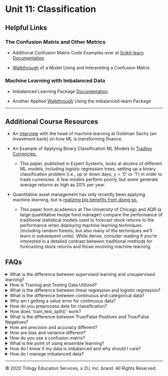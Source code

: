 # Unit 11: Classification

## Helpful Links
### The Confusion Matrix and Other Metrics

*  Additional Confusion Matrix Code Examples over at [Scikit-learn Documentation](https://scikit-learn.org/stable/modules/generated/sklearn.metrics.confusion_matrix.html)

*  [Walkthrough](https://www.kaggle.com/diegosch/classifier-evaluation-using-confusion-matrix) of a Model Using and Interpreting a Confusion Matrix

### Machine Learning with Imbalanced Data

* Imbalanced Learning Package [Documentation](https://imbalanced-learn.readthedocs.io/en/stable/index.html)

* Another Applied [Walkthrough](https://www.kaggle.com/rafjaa/resampling-strategies-for-imbalanced-datasets) Using the imbalanced-learn Package


---

## Additional Course Resources

*  An [interview](https://insights.som.yale.edu/insights/will-machine-learning-transform-finance) with the head of machine learning at Goldman Sachs (an investment bank) on how ML is transforming finance.

* An Example of Applying Binary Classification ML Models to [Trading Currencies.](http://nrl.northumbria.ac.uk/34544/1/Evaluating%20machine%20learning.pdf)
  *  This paper, published in Expert Systems, looks at dozens of different ML models, including logistic regression trees, setting up a binary classification problem (i.e., up or down days, y = '0' or '1') in order to trade currencies. A few models perform poorly, but some generate average returns as high as 20% per year.

*   Quantitative asset management has only recently been applying machine learning, but is [realizing big benefits from doing so.](https://dachxiu.chicagobooth.edu/download/ML.pdf)
    *  This paper from academics at The University of Chicago and AQR (a large quantitative hedge fund manager) compare the performance of traditional statistical models used to forecast stock returns to the performance when deploying machine learning techniques (including random forests, but also many of the techniques we’ll learn in subsequent units). While dense, consider reading if you’re interested in a detailed contrast between traditional methods for forecasting stock returns and those involving machine learning.

## FAQs

<details>
<summary>What is the difference between supervised learning and unsupervised learning?</summary><br>
<blockquote>
<details>
<summary>Supervised Learning</summary><br>

Supervised machine learning uses labeled data with input variables (feature data) and output variables (target data) and uses the feature data to predict the target data. Because the data is labeled, the outcome is known. This data can be fed to the model, and if the model guesses incorrectly, the error can be used to fine tune the model until it makes highly accurate guesses.<br>

An example of this is using tuning forks to tune a piano. Tuning forks produce very precise tones. These tones are your known output. You can press a piano key and compare the piano's tone (model output) to the tuning fork (known y value). If the piano's tone is too low then you can tighten the piano wire to make the piano better at matching the tuning fork. This process of adjusting the model to make the output match the known output is essentially supervised learning.
<br>
</details>
<details>
<summary>Unsupervised Learning</summary><br>

Unsupervised learning models are given only input variables and must work to make connections to the data without predicting a labeled target. These types of models are often clustering models that uncover connections in the data and group all the features into classes accordingly.<br>
<br>
An example of unsupervised learning would be to use website purchase data to group customers into two classes based on their spending habits. This clustering might reveal that class 1 more spends more with a coupon incentive, while class 2 spends more on targeted advertising on social media.
</details>

</blockquote>
</details>

<details>
<summary>How is Training and Testing Data Utilized?</summary><br>

When working with models, data is divided into training and testing sets. The training set is used to teach (supervise!) the model so it learns how the input data is connected to the output data and can make predictions. The testing data set is used to validate how well the model performs on data it has not seen before, by running the model on the testing feature data, and comparing it's predictions to the testing target data.<br>

</details>


<details>
<summary>What is the difference between linear regression and logistic regression?</summary>

Though both use regression techniques, linear and logistic regressions are designed for two different types of data. If the values you are predicting are continuous, then linear regression is the correct model. If your values are categorical, then logistic regression is the correct model.
</details>

<details>
<summary>What is the difference between continuous and categorical data?</summary>
<blockquote>
<details>
<summary><strong>Continuous Data</strong></summary>
Continous data is quantitative data that can be any number with infinite possibilities.

Examples of continuous data include:

- House prices:  $152,500, $378,935, $598,214, $95,290, $1,293,488
- Population: 10,573; 192,568; 1,024,692; 5,288; 25,049
- Age: 5, 19, 98 56, 40
- Grades: 95, 80, 99, 70, 65

</details>
<details>
<summary><strong>Categorical Data</strong></summary>
Categorical data can be classified into specific groups.

Examples of categorical data include:
- Male, Female
- Yes, No
- Positive, Negative
- Good, Bad, Neutral
- Snickers, Milky Way, Twix
- Soccer, Hockey, Baseball, Basketball, Lacrosse
</details>
</blockquote>
</details>

<details>
<summary>Why am I getting a value error for continuous data?</summary>

Are you running a Logistic Regression model and keep getting an error like the one below?

![continuous err](Images/continuous_err.PNG)

This error means you are giving non-categorical data to your Logistic Regression model. Logistic Regression models use categorical data and cannot compute continuous data.

</details>

<details>
<summary>How do you preprocess data for classification?</summary>
Most categorical data is text-based and must be converted to numerical so that computations can be ran. For example, if your categories are male and female, you could convert them to 0 and 1. Scikit-learn offers functions that can handle this conversion simply. Two options are `LabelEncoder()` and `OneHotEncoder()`.

<blockquote>
<details>
<summary><strong>Preprocessing Target Data</strong></summary>

Using `LabelEncoder()` from scikit-learn, we can convert categorical data to numerical. We begin with a simple DataFrame showing 6 countries:

![country_df1](Images/country_df1.PNG)

Then we import `LabelEncoder` from sklearn.preprocessing, after which we instantiate the `LabelEncoder()` object, then run a `.fit()` followed by `.transform()`. The results are stored in a new variable `encoded_y` and inserted into the DataFrame.

```python
from sklearn.preprocessing import LabelEncoder
encoder = LabelEncoder()
encoder.fit(df.Country)
encoded_y = encoder.transform(df.Country)
df['Encoded'] = encoded_y
```
Now you can see that the encoded values are numerical representations of the original countries:

![country_df2](Images/country_df2.PNG)

</details>

<details>
<summary><strong>Preprocessing Feature Data</strong></summary>

There are situations when using `Labelencoder()` is not appropriate. If you are encoding target values (the values you wish to predict), then using the label encoder is great, however, if you are encoding feature values, this method can cause accidental bias in your model prediction. This is because the numerical representations of the data will be interpreted as values by the model. A category of 5 will be given more weight than a category of 1. This is where the `.get_dummies()` pandas function used in Unit 10 comes into play. The function works by splitting the categorical column of data into multiple columns of separate data with a 1 or 0 representation. In the below example we use `.get_dummies()` to convert the same country data as before:

```python
encoded_data = pd.get_dummies(df.Country, columns='Country')
```
![country_df3](Images/country_df3.PNG)
</details>
<details>
<summary><strong>Scaling Feature Data</strong></summary>
In our previous example, we converted feature data to binary to avoid introducing bias into the model. For the same reason, we should scale data that have large numerical variance between features, so that all features are weighted the same. For example, let's suppose that our country DataFrame also includes an average number of children, average life expectancy, and average salary by country. The average number of children is a very small number compared to average life expectancy, which is a very small number compared to the average salary by country. These values vary greatly and need to be scaled, because the higher numbers may result in more weight bias.

![country_df4](Images/country_df4.PNG)

Using the `StandardScaler()` from scikit-learn, we will scale the data. First we instantiate the `.StandardScaler()` instance, then fit it to the data, then transform the data and show it in a new DataFrame:

```python
data_scaler = StandardScaler()
data_scaler.fit(df)
data_scaled = data_scaler.transform(df)
```
The new DataFrame shows the scaled data in place of the former values. Now all the values are standardized:

![country_df5](Images/country_df5.PNG)

</details>
</blockquote>
</details>

<details>
<summary>How does `train_test_split()` work?</summary>

The `train_test_split()` function makes splitting data for testing easy!  The function outputs four sets of data points - two sets each of target and feature data where one set is for training, and one set is for testing. This is why the variables that define the function are typically `X_train, X_test, y_train, y_test`. The most important parameters of the function are the `X` and `y`. During preprocessing, we separate our data into the feature data, or `X`, and the target data - `y`.

The `y` data are the values we wish to predict, and the `X` data are the values we use to influence our predictions. If our data is stored in a DataFrame, we just break it out and store it in variables. The values we wish to predict are stored as `y` and the features we are using to make our predictions are stored as `X`. We then feed these into the `train_test_split()` function.

Other parameters include: `stratify`, `test_size`, `train_size`, `random_state`, and `shuffle`.

If the `y` values consists of binary data (for example, male/female), and 25% of those values are male, and 75% of those values are female, then setting the `stratify` parameter to `y` will ensure the test and train data have the same ratio of male to female as the entire data set.

The specific `test_size` and `train_size` can also be set to override the default sizes. The default for these parameters will select sizes that complement the data set. The defaults can be overridden using either `int` or `float` values. If the parameter is set to `int`, then this will indicate a specific sample size you wish to include in the test or train set. If the parameter is set to `float` then it will indicate a percentage of the total dataset you wish to include in the test or train set.

When using the `shuffle` parameter, the data is shuffled (randomized) prior to being divided into train and test sets.

When using this function, the data is split each time randomly; however, if the `random_state` parameter is set, the same random split will be selected each time. To use this parameter, any number can be used as the `random_state` as long as it is used each time you run the model. Using this parameter will always ensure the same split is obtained even if `shuffle` is set to `True`.

An example of implementing a `train_test_split()` instance is as follows:

```python
X_train, X_test, y_train, y_test = train_test_split(X, y, stratify=y, shuffle=True)
```

</details>

<details>
<summary>What is the difference between True/False Positives and True/False Negatives?</summary>
Keeping track of the differences between these four can be a mind-bender. It often makes more sense when thought of as a medical test.<br>
<br>
For example, let's say you tested positive for flu, but you did not have it - this would be a False Positive.<br>
<br>
When applying these terms to machine learning, where the values we are predicting are usually more than just true or false and are less applicable to our daily lives as is medical testing, their meaning can become abstract. Here is a quick reference for keeping them straight. In our example, the model is predicting whether a color will be blue, green, or purple.

<blockquote>
<details>
<summary><strong>Terminology</strong></summary>
The True/False part of our terminology means that the test predicted either correctly (true) or incorrectly (false). The Postive/Negative part of the term means that the test was predicting the presence (positive) or absence (negative) of something.
</details>
<details>
<summary><strong>True Positive</strong></summary>
I thought you were green and I was right!

**OR**

The model predicted this value as green and it is correct.
</details>
<details>
<summary><strong>False Positive</strong></summary>
I thought you were green and I was wrong!

**OR**

The model predicted this value as green and it was incorrect.
</details>
<details>
<summary><strong>True Negative</strong></summary>
I thought you were not green and I was right!

**OR**

The model predicted this value was not green; it was correct.

</details>
<details>
<summary><strong>False Negative</strong></summary>
I thought you were not green and I was wrong!

**OR**

The model predicted this value was not green and it was incorrect.
</details>
</details>

<details>
<summary>How are precision and accuracy different?</summary>

Precision and accuracy are qualitative descriptions of measure of distances between data points.

Precision is a measure of how close elements are to each other. Accuracy is a measure of how close items are to the target. The following image helps to visualize this:
<img src='Images/acc_prec.png' width = 650>
</details>

<details>
<summary>How are bias and variance different?</summary>

Bias and variance are related to precision and accuracy. While precision and accuracy are *qualitative* terms describing agreement between a prediction and the target, bias and variance are *quantitative* terms describing that agreement.

Specifically, bias is the value of the difference between the target and the average of the predictions. Variance is the value of the difference between the values themselves. For example, let's say we are predicting the final exam grade for a student, and the actual grade is 90.

- **Scenario 1** - Our model predicts the values 97, 80, 95, and 92. The average is 91, so this scenario has a postive bias of 1, and a high variance, since the distance between the values is large.

- **Scenario 2** - Our model predicts the values 89, 88, 92, and 91. The average is 90, so this scenario has a bias of zero and very low variance, since the distance between the values is small.

To build on the imagery from precision and accuracy:

<img src='Images/bias_var.png' width = 650>

For more information on bias, variance and how they work together to make predictions, check out [this video from StatQuest](https://www.youtube.com/watch?v=EuBBz3bI-aA).

</details>
<details>
<summary>How do you use a confusion matrix?</summary>

<blockquote>
<details>
<summary><strong>Layout</strong></summary>
The basic layout of a confusion matrix is the actual values are listed along an axis, and predicted values are listed along the opposite axis.

![confusion1](Images/conf_matrix1.gif)
</details>
<details>
<summary><strong>Precision</strong></summary>
Precision is the measurement of how many positively predicted values were actually correct. For example, if our model was predicting colors - blue, green and purple, precision would be the measurement of how many times the model predicted purple and the actual value was also purple.

The formula for precision is TP / (TP + FP).

![confusion3](Images/conf_matrix3.gif)
</details>

<details>
<summary><strong>Recall</strong></summary>
Recall is the measurement of how many times a value was predicted and was also incorrect. For example, if our model was predicting colors - blue, green, and purple, recall would be the measurement of how many times green was predicted incorrectly.

The formula for recall is TP / (TP + FN).

![confusion2](Images/conf_matrix2.gif)
</details>
</details>

<details>
<summary>What is the point of using ensemble learning?</summary>

Ensemble learning is a method where multiple models are combined into one powerful predictor. In classification instances, the different models might make a final prediction by calculating which class had the most votes or predictions. In regression instances,  the mean of all results is typically taken and then offered as the final prediction.
</details>

<details>
<summary>How do I know if my data is imbalanced and why should I care?</summary>

An easy way to check for imbalanced data is to use the `Counter()` function. Passing your data through this function will count how many of each unique variable exist in the data.

The usage syntax is below:

```python
from collections import Counter
Counter(y_train)
```

Example output is:
```python
Counter({0: 11832, 1: 462})
```

We can tell this data is imbalanced because one of the values is represented over 11,000 times, and the other value is represented under 500 times.

It's important to check for imbalanced data because models will show bias to the values that appear more commonly, causing them to be predicted more often than the less commonly appearing values. This can cause issue with the accuracy of the model not only because the model fails to predict the minority classes correctly, but also because the skewed number of data points for the majority class will make the model **appear** more accurate when it is actually not.

As an example, let's use our color classes from before. If we train our model on 90 greens, 5 blues, and 5 purples, and it predicts green for each of them because of the bias. In this case, the accuracy will look great at 90% - even though it can't predict the other colors. Were that model to be implemented on a new data set, with 45 blues, 45 purples, and 10 greens, then it would guess the greens correct but not the blues and purples, resulting in only a 10% accuracy using the same model.

<img src="Images/bad_accuracy.png" width=600>
</details>

<details>
<summary>How do I manage imbalanced data?</summary>
The methods for correcting imbalanced data are oversampling, undersampling, and combination sampling. With oversampling, we increase the amount of data in the minority class. With undersampling, we decrease the amount of data in the majority class:

![sampling](Images/sampling.gif)

There are imports available from the Imbalanced Learn (`imblearn`) library that make these methods simple.

<blockquote><details>
<summary><strong>Oversampling</strong></summary>
The oversampling method involves adding data to the minority class so that the two classes are equal. Two methods for this are random oversampling and Synthetic Minority Oversampling Technique (SMOTE).
<blockquote><details>
<summary><strong>Random Oversampling</strong></summary>
Random oversampling duplicates the existing minority class data randomly until it is equally proportional to the majority class.

To utilize `imblearn` for random oversampling, we call the code as follows:

```python

from imblearn.over_sampling import RandomOverSampler
ros = RandomOverSampler(random_state=1)
X_resampled, y_resampled = ros.fit_resample(X_train, y_train)

```
</details>
<details>
<summary><strong>SMOTE</strong></summary>
SMOTE works by adding generated synthetic (fake) data in a way that closely mimicks the existing minority class until the majority and minority classes are proportional.

To utilize `imblearn` for SMOTE, we call the code as follows:

```python

from imblearn.over_sampling import SMOTE
smote = SMOTE(random_state=1, ratio=1.0)
X_resampled, y_resampled = smote.fit_resample(X_train, y_train)

```
</details>
</blockquote>
</details>
<details>
<summary><strong>Undersampling</strong></summary>
Undersampling is done by removing data from the majority class until the minority and majority are proportional. This is only feasible if there is still enough data to effectively train the model after removal. Two methods for undersampling are random undersampling and cluster centroid undersampling.
<blockquote><details>
<summary><strong>Random Undersampling</strong></summary>
Random undersampling removes the existing majority class data until it is equally proportional to the minority class.

To utilize `imblearn` for random undersampling, we call the code as follows:

```python

from imblearn.under_sampling import RandomUnderSampler
ros = RandomUnderSampler(random_state=1)
X_resampled, y_resampled = ros.fit_resample(X_train, y_train)

```
</details>
<details>
<summary><strong>Cluster Centroid Undersampling</strong></summary>
Cluster centroid undersampling works by using Kmeans to cluster the majority data into a quantity of clusters that is equal to the rows of minority data. The method then takes the mean value (centroid) of each cluster to establish a new list of majority data that is now equal to the length of the list of minority data. For example, if you have 10,000 rows of majority data and 300 rows of minority data, this method will make 300 clusters of majority data, and take their mean to establish 300 rows of new data that are respresentative of the majority class.

To utilize `imblearn` for cluster centroid undersampling, we call the code as follows:

```python
from imblearn.under_sampling import ClusterCentroids
cc = ClusterCentroids(random_state=1)
X_resampled, y_resampled = cc.fit_resample(X_train, y_train)
```
</details>
<blockquote>
</details>
<details>
<summary><strong>Combination Sampling</strong></summary>
Combination sampling takes from both sides. Because oversampling can lead to noisy data, and undersampling is not always feasible due to dataset size, a combination strategy may be worthwhile.
<blockquote>
<details>
<summary><strong>SMOTEENN</strong></summary>

One method for combination sampling is SMOTEEN (Synthetic Minority Oversampling Technique Edited Nearest Neighbors). This method initially oversamples using SMOTE but then undersamples by removing outliers from the data using a variation of K-Nearest Neighbors to remove data points that are surrounded by the opposite class.

The code to utilize this method is:

```python
from imblearn.combine import SMOTEENN

sm = SMOTEENN(random_state=1)
X_resampled, y_resampled = sm.fit_resample(X_train, y_train)
```
</details>
</blockquote>
</details>
</blockquote>
</details>

---

© 2020 Trilogy Education Services, a 2U, Inc. brand. All Rights Reserved.
